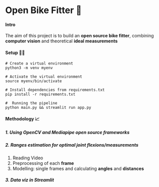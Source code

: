 # Open Bike Fitter 🚴

#### Intro
The aim of this project is to build an **open source bike fitter**, combining **computer vision** and theoretical **ideal measurements**

#### Setup 👨‍💻

```
# Create a virtual environment
python3 -m venv myenv

# Activate the virtual environment
source myenv/bin/activate

# Install dependencies from requirements.txt
pip install -r requirements.txt

#  Running the pipeline
python main.py && streamlit run app.py
```

#### Methodology 📈
##### 1. Using **OpenCV** and **Mediapipe** open source frameworks
##### 2. Ranges estimation for optimal joint flexions/measurements
1. Reading Video
2. Preprocessing of each **frame**
3. Modelling: single frames and calculating **angles** and **distances**
##### 3. Data viz in **Streamlit**